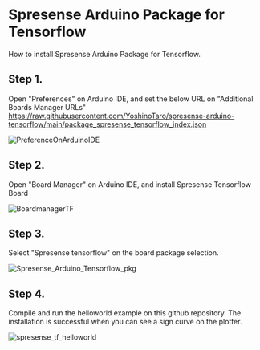 # Spresense Arduino Package for Tensorflow

How to install Spresense Arduino Package for Tensorflow.

## Step 1.
Open "Preferences" on Arduino IDE, and set the below URL on "Additional Boards Manager URLs"
https://raw.githubusercontent.com/YoshinoTaro/spresense-arduino-tensorflow/main/package_spresense_tensorflow_index.json

![PreferenceOnArduinoIDE](https://user-images.githubusercontent.com/18510684/153807548-c0450aba-40bf-47c4-b30e-3c618f4f1f94.png)


## Step 2.
Open "Board Manager" on Arduino IDE, and install Spresense Tensorflow Board

![BoardmanagerTF](https://user-images.githubusercontent.com/18510684/153807989-2ae09d02-3dd6-4312-9540-52ec183dbfa2.png)

## Step 3.
Select "Spresense tensorflow" on the board package selection.

![Spresense_Arduino_Tensorflow_pkg](https://user-images.githubusercontent.com/18510684/153808924-89fdb30d-c98c-4c4e-9565-b7be07c8e2d3.png)

## Step 4.
Compile and run the helloworld example on this github repository. The installation is successful when you can see a sign curve on the plotter.

![spresense_tf_helloworld](https://user-images.githubusercontent.com/18510684/153809624-9ae079af-27f8-4efc-b972-4dd99019a336.png)
